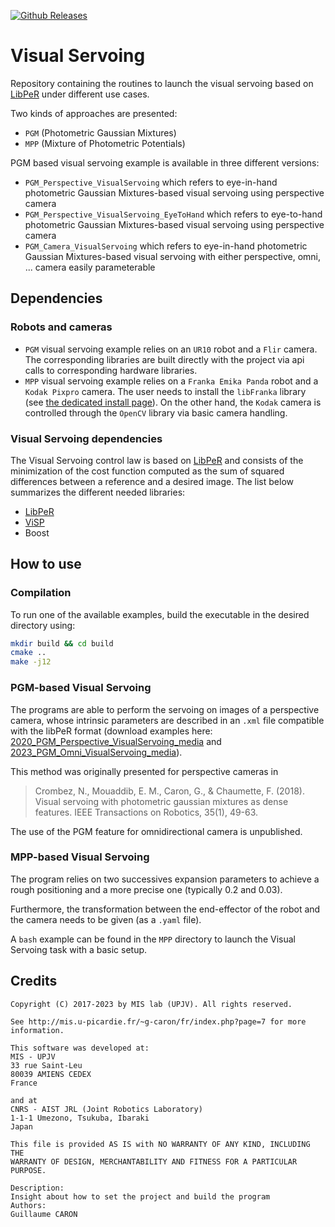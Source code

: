[![Github Releases](https://img.shields.io/github/release/PerceptionRobotique/VisualServoing.svg)](https://github.com/PerceptionRobotique/VisualServoing/releases)

# Visual Servoing

Repository containing the routines to launch the visual servoing based on [LibPeR](https://github.com/PerceptionRobotique/libPeR_base) under different use cases.

Two kinds of approaches are presented:

- `PGM` (Photometric Gaussian Mixtures)
- `MPP` (Mixture of Photometric Potentials)

PGM based visual servoing example is available in three different versions:

- `PGM_Perspective_VisualServoing` which refers to eye-in-hand photometric Gaussian Mixtures-based visual servoing using perspective camera
- `PGM_Perspective_VisualServoing_EyeToHand` which refers to eye-to-hand photometric Gaussian Mixtures-based visual servoing using perspective camera
- `PGM_Camera_VisualServoing` which refers to eye-in-hand photometric Gaussian Mixtures-based visual servoing with either perspective, omni, ... camera easily parameterable

## Dependencies

### Robots and cameras

- `PGM` visual servoing example relies on an `UR10` robot and a `Flir` camera. The corresponding libraries are built directly with the project via api calls to corresponding hardware libraries.
- `MPP` visual servoing example relies on a `Franka Emika Panda` robot and a `Kodak Pixpro` camera. The user needs to install the `libFranka` library (see [the dedicated install page](https://frankaemika.github.io/docs/installation_linux.html)). On the other hand, the `Kodak` camera is controlled through the `OpenCV` library via basic camera handling.

### Visual Servoing dependencies

The Visual Servoing control law is based on [LibPeR](https://github.com/PerceptionRobotique/libPeR_base) and consists of the minimization of the cost function computed as the sum of squared differences between a reference and a desired image. The list below summarizes the different needed libraries:

- [LibPeR](https://github.com/PerceptionRobotique/libPeR_base)
- [ViSP](https://visp.inria.fr/)
- Boost

## How to use

### Compilation

To run one of the available examples, build the executable in the desired directory using:


```bash
mkdir build && cd build
cmake ..
make -j12
```

### PGM-based Visual Servoing

The programs are able to perform the servoing on images of a perspective camera, whose intrinsic parameters are described in an `.xml` file compatible with the libPeR format (download examples here: [2020_PGM_Perspective_VisualServoing_media](http://mis.u-picardie.fr/~g-caron/data/PeR/2020_PGM_Perspective_VisualServoing_media.zip) and [2023_PGM_Omni_VisualServoing_media](http://mis.u-picardie.fr/~g-caron/data/PeR/2023_PGM_Omni_VisualServoing_media.zip)).

This method was originally presented for perspective cameras in

> Crombez, N., Mouaddib, E. M., Caron, G., & Chaumette, F. (2018). Visual servoing with photometric gaussian mixtures as dense features. IEEE Transactions on Robotics, 35(1), 49-63.

The use of the PGM feature for omnidirectional camera is unpublished. 

### MPP-based Visual Servoing

The program relies on two successives expansion parameters to achieve a rough positioning and a more precise one (typically 0.2 and 0.03).

Furthermore, the transformation between the end-effector of the robot and the camera needs to be given (as a `.yaml` file).

A `bash` example can be found in the `MPP` directory to launch the Visual Servoing task with a basic setup.

## Credits

```text
Copyright (C) 2017-2023 by MIS lab (UPJV). All rights reserved.

See http://mis.u-picardie.fr/~g-caron/fr/index.php?page=7 for more information.

This software was developed at:
MIS - UPJV
33 rue Saint-Leu
80039 AMIENS CEDEX
France

and at
CNRS - AIST JRL (Joint Robotics Laboratory)
1-1-1 Umezono, Tsukuba, Ibaraki
Japan

This file is provided AS IS with NO WARRANTY OF ANY KIND, INCLUDING THE
WARRANTY OF DESIGN, MERCHANTABILITY AND FITNESS FOR A PARTICULAR PURPOSE.

Description:
Insight about how to set the project and build the program
Authors:
Guillaume CARON

```
